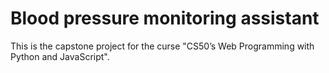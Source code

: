 # Blood pressure monitoring assistant

This is the capstone project for the curse "CS50’s Web Programming with Python and JavaScript".


